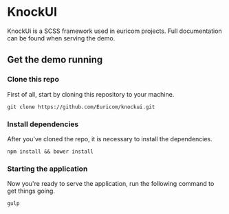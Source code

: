 # KnockUI

KnockUi is a SCSS framework used in euricom projects. Full documentation can be found when serving the demo.

## Get the demo running

### Clone this repo

First of all, start by cloning this repository to your machine.

```
git clone https://github.com/Euricom/knockui.git
```

### Install dependencies

After you've cloned the repo, it is necessary to install the dependencies.

```
npm install && bower install
```

### Starting the application

Now you're ready to serve the application, run the following command to get things going.

```
gulp
```
